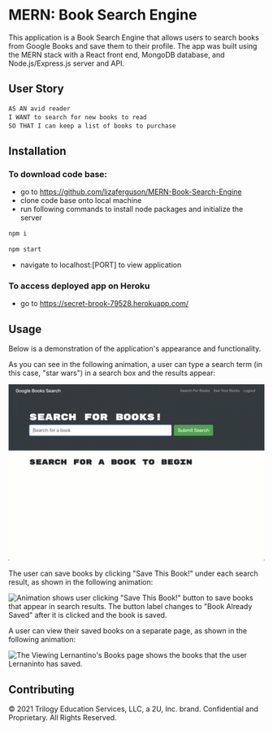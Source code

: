 # MERN: Book Search Engine

This application is a Book Search Engine that allows users to search books from Google Books and save them to their profile. The app was built using the MERN stack with a React front end, MongoDB database, and Node.js/Express.js server and API. 

## User Story

```md
AS AN avid reader
I WANT to search for new books to read
SO THAT I can keep a list of books to purchase
```

## Installation

### To download code base:
- go to https://github.com/lizaferguson/MERN-Book-Search-Engine
- clone code base onto local machine 
- run following commands to install node packages and initialize the server

```bash
npm i 
```

```bash
npm start
```
- navigate to localhost:[PORT] to view application

### To access deployed app on Heroku
- go to https://secret-brook-79528.herokuapp.com/


## Usage

Below is a demonstration of the application's appearance and functionality.

As you can see in the following animation, a user can type a search term (in this case, "star wars") in a search box and the results appear:

![Animation shows "star wars" typed into a search box and books about Star Wars appearing as results.](./Assets/21-mern-homework-demo-01.gif)

The user can save books by clicking "Save This Book!" under each search result, as shown in the following animation:

![Animation shows user clicking "Save This Book!" button to save books that appear in search results. The button label changes to "Book Already Saved" after it is clicked and the book is saved.](./Assets/21-mern-homework-demo-02.gif)

A user can view their saved books on a separate page, as shown in the following animation:

![The Viewing Lernantino's Books page shows the books that the user Lernaninto has saved.](./Assets/21-mern-homework-demo-03.gif)


## Contributing

© 2021 Trilogy Education Services, LLC, a 2U, Inc. brand. Confidential and Proprietary. All Rights Reserved.
